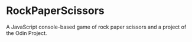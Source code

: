 # RockPaperScissors
A JavaScript console-based game of rock paper scissors and a project of the Odin Project.